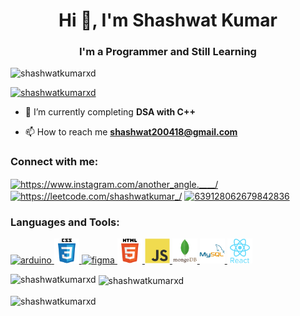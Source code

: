 <h1 align="center">Hi 👋, I'm Shashwat Kumar</h1>
<h3 align="center">I'm a Programmer and Still Learning</h3>

<p align="left"> <img src="https://komarev.com/ghpvc/?username=shashwatkumarxd&label=Profile%20views&color=0e75b6&style=flat" alt="shashwatkumarxd" /> </p>

<p align="left"> <a href="https://github.com/ryo-ma/github-profile-trophy"><img src="https://github-profile-trophy.vercel.app/?username=shashwatkumarxd" alt="shashwatkumarxd" /></a> </p>

- 🌱 I’m currently completing **DSA with C++**

- 📫 How to reach me **shashwat200418@gmail.com**

<h3 align="left">Connect with me:</h3>
<p align="left">
<a href="https://instagram.com/https://www.instagram.com/another_angle.____/" target="blank"><img align="center" src="https://raw.githubusercontent.com/rahuldkjain/github-profile-readme-generator/master/src/images/icons/Social/instagram.svg" alt="https://www.instagram.com/another_angle.____/" height="30" width="40" /></a>
<a href="https://www.leetcode.com/https://leetcode.com/shashwatkumar_/" target="blank"><img align="center" src="https://raw.githubusercontent.com/rahuldkjain/github-profile-readme-generator/master/src/images/icons/Social/leet-code.svg" alt="https://leetcode.com/shashwatkumar_/" height="30" width="40" /></a>
<a href="https://discord.gg/639128062679842836" target="blank"><img align="center" src="https://raw.githubusercontent.com/rahuldkjain/github-profile-readme-generator/master/src/images/icons/Social/discord.svg" alt="639128062679842836" height="30" width="40" /></a>
</p>

<h3 align="left">Languages and Tools:</h3>
<p align="left"> <a href="https://www.arduino.cc/" target="_blank" rel="noreferrer"> <img src="https://cdn.worldvectorlogo.com/logos/arduino-1.svg" alt="arduino" width="40" height="40"/> </a> <a href="https://www.w3schools.com/css/" target="_blank" rel="noreferrer"> <img src="https://raw.githubusercontent.com/devicons/devicon/master/icons/css3/css3-original-wordmark.svg" alt="css3" width="40" height="40"/> </a> <a href="https://www.figma.com/" target="_blank" rel="noreferrer"> <img src="https://www.vectorlogo.zone/logos/figma/figma-icon.svg" alt="figma" width="40" height="40"/> </a> <a href="https://www.w3.org/html/" target="_blank" rel="noreferrer"> <img src="https://raw.githubusercontent.com/devicons/devicon/master/icons/html5/html5-original-wordmark.svg" alt="html5" width="40" height="40"/> </a> <a href="https://developer.mozilla.org/en-US/docs/Web/JavaScript" target="_blank" rel="noreferrer"> <img src="https://raw.githubusercontent.com/devicons/devicon/master/icons/javascript/javascript-original.svg" alt="javascript" width="40" height="40"/> </a> <a href="https://www.mongodb.com/" target="_blank" rel="noreferrer"> <img src="https://raw.githubusercontent.com/devicons/devicon/master/icons/mongodb/mongodb-original-wordmark.svg" alt="mongodb" width="40" height="40"/> </a> <a href="https://www.mysql.com/" target="_blank" rel="noreferrer"> <img src="https://raw.githubusercontent.com/devicons/devicon/master/icons/mysql/mysql-original-wordmark.svg" alt="mysql" width="40" height="40"/> </a> <a href="https://reactjs.org/" target="_blank" rel="noreferrer"> <img src="https://raw.githubusercontent.com/devicons/devicon/master/icons/react/react-original-wordmark.svg" alt="react" width="40" height="40"/> </a> </p>

<p><img align="left" src="https://github-readme-stats.vercel.app/api/top-langs?username=shashwatkumarxd&show_icons=true&locale=en&layout=compact" alt="shashwatkumarxd" /></p>

<p>&nbsp;<img align="center" src="https://github-readme-stats.vercel.app/api?username=shashwatkumarxd&show_icons=true&locale=en" alt="shashwatkumarxd" /></p>

<p><img align="center" src="https://github-readme-streak-stats.herokuapp.com/?user=shashwatkumarxd&" alt="shashwatkumarxd" /></p>
